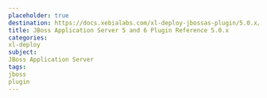 ```yaml
---
placeholder: true
destination: https://docs.xebialabs.com/xl-deploy-jbossas-plugin/5.0.x/jbossPluginManual.html
title: JBoss Application Server 5 and 6 Plugin Reference 5.0.x
categories:
xl-deploy
subject:
JBoss Application Server
tags:
jboss
plugin
---
```

